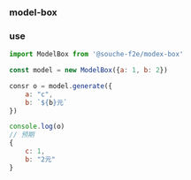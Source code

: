 ### model-box

### use
```javascript
import ModelBox from '@souche-f2e/modex-box'

const model = new ModelBox({a: 1, b: 2})

consr o = model.generate({
    a: "c",
    b: `${b}元`
})

console.log(o)
// 预期
{
    c: 1,
    b: "2元"
}
```